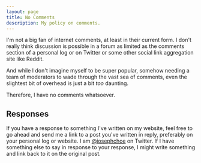 ```yaml
---
layout: page
title: No Comments
description: My policy on comments.
---
```

I'm not a big fan of internet comments, at least in their current form. I don't really think discussion is possible in a forum as limited as the comments section of a personal log or on Twitter or some other social link aggregation site like Reddit.

And while I don't imagine myself to be super popular, somehow needing a team of moderators to wade through the vast sea of comments, even the slightest bit of overhead is just a bit *too* daunting.

Therefore, I have no comments whatsoever.

## Responses

If you have a response to something I've written on my website, feel free to go ahead and send me a link to a post you've written in reply, preferably on your personal log or website. I am <a href="{% link _pages/twitter.md %}">@josephchoe</a> on Twitter. If I have something else to say in response to your response, I might write something and link back to it on the original post.
